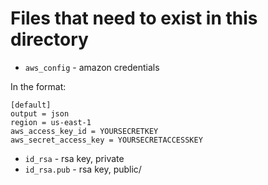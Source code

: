 # Files that need to exist in this directory

* `aws_config` - amazon credentials

In the format:

```
[default]
output = json
region = us-east-1
aws_access_key_id = YOURSECRETKEY
aws_secret_access_key = YOURSECRETACCESSKEY
```

* `id_rsa` - rsa key, private
* `id_rsa.pub` - rsa key, public/